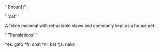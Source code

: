 ''[[noun]]'':

'''cat'''

A feline mammal with retractable claws and commonly kept as a house pet.

'''Translations'''

*es: gato
*fr: chat
*nl: kat
*ja: neko